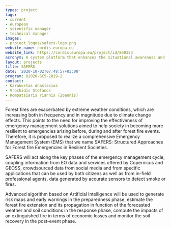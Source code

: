 ```yaml
---
types: project
tags:
- current
- european
- scientific manager
- technical manager
images:
- project_logos/safers-logo.png
website_name: cordis.europa.eu
website_link: https://cordis.europa.eu/project/id/869353
acronym: A system platform that enhances the situational awareness and support Ship’s Security Stakeholders to the execution of their duties referring to the Ship's Security Plan
layout: projects
title: SAFERS
date: '2020-10-02T07:48:57+03:00'
program: H2020-SC5-2019-2
contact:
- Karakostas Anastasios
- Vrochidis Stefanos
- Kompatsiaris Yiannis (Ioannis)
---
```

<p>
Forest fires are exacerbated by extreme weather conditions, which are increasing both in frequency and in magnitude due to climate change effects. This points to the need for improving the effectiveness of emergency management solutions aimed to help society in becoming more resilient to emergencies arising before, during and after forest fire events. Therefore, it is proposed to realize a comprehensive Emergency Management System (EMS) that we name SAFERS: Structured Approaches for Forest fire Emergencies in Resilient Societies.
</p>
<p>
SAFERS will act along the key phases of the emergency management cycle, coupling information from EO data and services offered by Copernicus and GEOSS, crowdsourced data from social media and from specific applications that can be used by both citizens as well as from in-field professional agents, data generated by accurate sensors to detect smoke or fires.
</p>
<p>
Advanced algorithm based on Artificial Intelligence will be used to generate risk maps and early warnings in the preparedness phase, estimate the forest fire extension and its propagation in function of the forecasted weather and soil conditions in the response phase, compute the impacts of an extinguished fire in terms of economic losses and monitor the soil recovery in the post-event phase.
</p>
